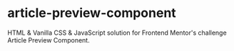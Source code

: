 # article-preview-component
HTML &amp; Vanilla CSS &amp; JavaScript solution for Frontend Mentor's challenge Article Preview Component.

